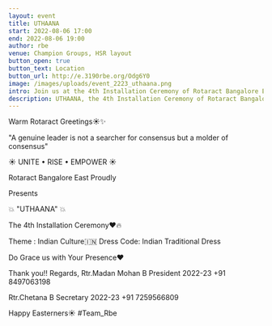 ```yaml
---
layout: event
title: UTHAANA
start: 2022-08-06 17:00
end: 2022-08-06 19:00
author: rbe
venue: Champion Groups, HSR layout
button_open: true
button_text: Location
button_url: http://e.3190rbe.org/Odg6Y0
image: /images/uploads/event_2223_uthaana.png
intro: Join us at the 4th Installation Ceremony of Rotaract Bangalore East.
description: UTHAANA, the 4th Installation Ceremony of Rotaract Bangalore East.
---
```

Warm Rotaract Greetings☀️✨

"A genuine leader is not a searcher for consensus but a molder of consensus"

☀️ UNITE • RISE • EMPOWER ☀️

Rotaract Bangalore East Proudly

Presents

💥  "UTHAANA" 💥

The 4th Installation Ceremony❤️🔥

Theme : Indian Culture🇮🇳
Dress Code: Indian Traditional Dress

Do Grace us with Your Presence❤️

Thank you!! 
Regards, 
Rtr.Madan Mohan B
President 2022-23
+91 8497063198

Rtr.Chetana B
Secretary 2022-23
+91 7259566809



Happy Easterners☀️
#Team_Rbe
